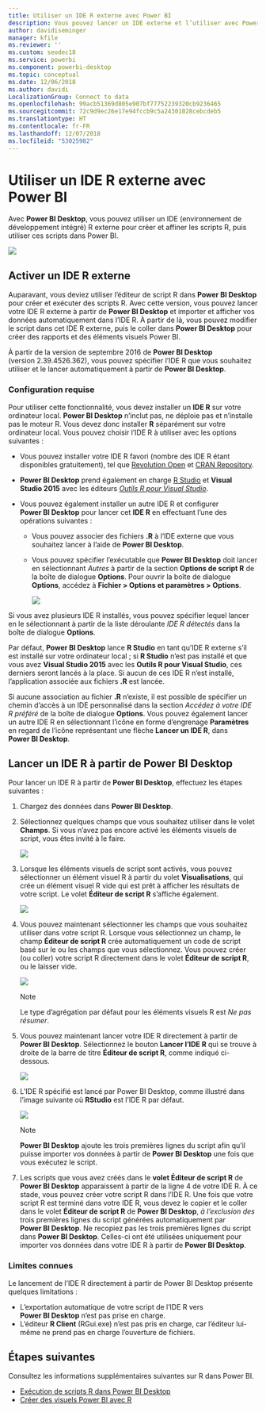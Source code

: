 ```yaml
---
title: Utiliser un IDE R externe avec Power BI
description: Vous pouvez lancer un IDE externe et l’utiliser avec Power BI.
author: davidiseminger
manager: kfile
ms.reviewer: ''
ms.custom: seodec18
ms.service: powerbi
ms.component: powerbi-desktop
ms.topic: conceptual
ms.date: 12/06/2018
ms.author: davidi
LocalizationGroup: Connect to data
ms.openlocfilehash: 99acb51369d805e907bf77752239320cb9236465
ms.sourcegitcommit: 72c9d9ec26e17e94fccb9c5a24301028cebcdeb5
ms.translationtype: HT
ms.contentlocale: fr-FR
ms.lasthandoff: 12/07/2018
ms.locfileid: "53025982"
---
```

# <a name="use-an-external-r-ide-with-power-bi"></a>Utiliser un IDE R externe avec Power BI
Avec **Power BI Desktop**, vous pouvez utiliser un IDE (environnement de développement intégré) R externe pour créer et affiner les scripts R, puis utiliser ces scripts dans Power BI.

![](media/desktop-r-ide/r-ide_1a.png)

## <a name="enable-an-external-r-ide"></a>Activer un IDE R externe
Auparavant, vous deviez utiliser l’éditeur de script R dans **Power BI Desktop** pour créer et exécuter des scripts R. Avec cette version, vous pouvez lancer votre IDE R externe à partir de **Power BI Desktop** et importer et afficher vos données automatiquement dans l’IDE R. À partir de là, vous pouvez modifier le script dans cet IDE R externe, puis le coller dans **Power BI Desktop** pour créer des rapports et des éléments visuels Power BI.

À partir de la version de septembre 2016 de **Power BI Desktop** (version 2.39.4526.362), vous pouvez spécifier l’IDE R que vous souhaitez utiliser et le lancer automatiquement à partir de **Power BI Desktop**.

### <a name="requirements"></a>Configuration requise
Pour utiliser cette fonctionnalité, vous devez installer un **IDE R** sur votre ordinateur local. **Power BI Desktop** n’inclut pas, ne déploie pas et n’installe pas le moteur R. Vous devez donc installer **R** séparément sur votre ordinateur local. Vous pouvez choisir l’IDE R à utiliser avec les options suivantes :

* Vous pouvez installer votre IDE R favori (nombre des IDE R étant disponibles gratuitement), tel que [Revolution Open](https://mran.revolutionanalytics.com/download/) et [CRAN Repository](https://cran.r-project.org/bin/windows/base/).
* **Power BI Desktop** prend également en charge [R Studio](https://www.rstudio.com/) et **Visual Studio 2015** avec les éditeurs [*Outils R pour Visual Studio*](https://beta.visualstudio.com/vs/rtvs/).
* Vous pouvez également installer un autre IDE R et configurer **Power BI Desktop** pour lancer cet **IDE R** en effectuant l’une des opérations suivantes :
  
  * Vous pouvez associer des fichiers **.R** à l’IDE externe que vous souhaitez lancer à l’aide de **Power BI Desktop**.
  * Vous pouvez spécifier l’exécutable que **Power BI Desktop** doit lancer en sélectionnant *Autres* à partir de la section **Options de script R** de la boîte de dialogue **Options**. Pour ouvrir la boîte de dialogue **Options**, accédez à **Fichier > Options et paramètres > Options**.
    
    ![](media/desktop-r-ide/r-ide_1b.png)

Si vous avez plusieurs IDE R installés, vous pouvez spécifier lequel lancer en le sélectionnant à partir de la liste déroulante *IDE R détectés* dans la boîte de dialogue **Options**.

Par défaut, **Power BI Desktop** lance **R Studio** en tant qu’IDE R externe s’il est installé sur votre ordinateur local ; si **R Studio** n’est pas installé et que vous avez **Visual Studio 2015** avec les **Outils R pour Visual Studio**, ces derniers seront lancés à la place. Si aucun de ces IDE R n’est installé, l’application associée aux fichiers **.R** est lancée.

Si aucune association au fichier **.R** n’existe, il est possible de spécifier un chemin d’accès à un IDE personnalisé dans la section *Accédez à votre IDE R préféré* de la boîte de dialogue **Options**. Vous pouvez également lancer un autre IDE R en sélectionnant l’icône en forme d’engrenage **Paramètres** en regard de l’icône représentant une flèche **Lancer un IDE R**, dans **Power BI Desktop**.

## <a name="launch-an-r-ide-from-power-bi-desktop"></a>Lancer un IDE R à partir de Power BI Desktop
Pour lancer un IDE R à partir de **Power BI Desktop**, effectuez les étapes suivantes :

1. Chargez des données dans **Power BI Desktop**.
2. Sélectionnez quelques champs que vous souhaitez utiliser dans le volet **Champs**. Si vous n’avez pas encore activé les éléments visuels de script, vous êtes invité à le faire.
   
   ![](media/desktop-r-ide/r-ide_3.png)
3. Lorsque les éléments visuels de script sont activés, vous pouvez sélectionner un élément visuel R à partir du volet **Visualisations**, qui crée un élément visuel R vide qui est prêt à afficher les résultats de votre script. Le volet **Éditeur de script R** s’affiche également.
   
   ![](media/desktop-r-ide/r-ide_4.png)
4. Vous pouvez maintenant sélectionner les champs que vous souhaitez utiliser dans votre script R. Lorsque vous sélectionnez un champ, le champ **Éditeur de script R** crée automatiquement un code de script basé sur le ou les champs que vous sélectionnez. Vous pouvez créer (ou coller) votre script R directement dans le volet **Éditeur de script R**, ou le laisser vide.
   
   ![](media/desktop-r-ide/r-ide_5.png)
   
   > [!NOTE]
   > Le type d’agrégation par défaut pour les éléments visuels R est *Ne pas résumer*.
   > 
   > 
5. Vous pouvez maintenant lancer votre IDE R directement à partir de **Power BI Desktop**. Sélectionnez le bouton **Lancer l’IDE R** qui se trouve à droite de la barre de titre **Éditeur de script R**, comme indiqué ci-dessous.
   
   ![](media/desktop-r-ide/r-ide_6.png)
6. L’IDE R spécifié est lancé par Power BI Desktop, comme illustré dans l’image suivante où **RStudio** est l’IDE R par défaut.
   
   ![](media/desktop-r-ide/r-ide_7.png)
   
   > [!NOTE]
   > **Power BI Desktop** ajoute les trois premières lignes du script afin qu’il puisse importer vos données à partir de **Power BI Desktop** une fois que vous exécutez le script.
   > 
   > 
7. Les scripts que vous avez créés dans le **volet Éditeur de script R** de **Power BI Desktop** apparaissent à partir de la ligne 4 de votre IDE R. À ce stade, vous pouvez créer votre script R dans l’IDE R. Une fois que votre script R est terminé dans votre IDE R, vous devez le copier et le coller dans le volet **Éditeur de script R** de **Power BI Desktop**, *à l’exclusion des* trois premières lignes du script générées automatiquement par **Power BI Desktop**. Ne recopiez pas les trois premières lignes du script dans **Power BI Desktop**. Celles-ci ont été utilisées uniquement pour importer vos données dans votre IDE R à partir de **Power BI Desktop**.

### <a name="known-limitations"></a>Limites connues
Le lancement de l’IDE R directement à partir de Power BI Desktop présente quelques limitations :

* L’exportation automatique de votre script de l’IDE R vers **Power BI Desktop** n’est pas prise en charge.
* L’éditeur **R Client** (RGui.exe) n’est pas pris en charge, car l’éditeur lui-même ne prend pas en charge l’ouverture de fichiers.

## <a name="next-steps"></a>Étapes suivantes
Consultez les informations supplémentaires suivantes sur R dans Power BI.

* [Exécution de scripts R dans Power BI Desktop](desktop-r-scripts.md)
* [Créer des visuels Power BI avec R](desktop-r-visuals.md)

